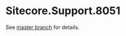 # Sitecore.Support.8051

See [master branch](https://github.com/sitecoresupport/Sitecore.Support.8051) for details.